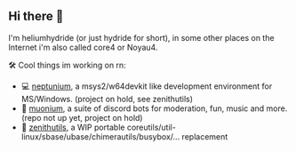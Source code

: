 ## Hi there 👋

I'm heliumhydride (or just hydride for short), in some other places on the Internet i'm also called core4 or Noyau4.

🛠️ Cool things im working on rn:
- 💻 [neptunium](https://github.com/heliumhydride/neptunium-build), a msys2/w64devkit like development environment for MS/Windows. (project on hold, see zenithutils)
- 🤖 [muonium](https://github.com/heliumhydride/muonium-manager), a suite of discord bots for moderation, fun, music and more. (repo not up yet, project on hold)
- 🔧 [zenithutils](https://github.com/heliumhydride/zenithutils), a WIP portable coreutils/util-linux/sbase/ubase/chimerautils/busybox/... replacement
